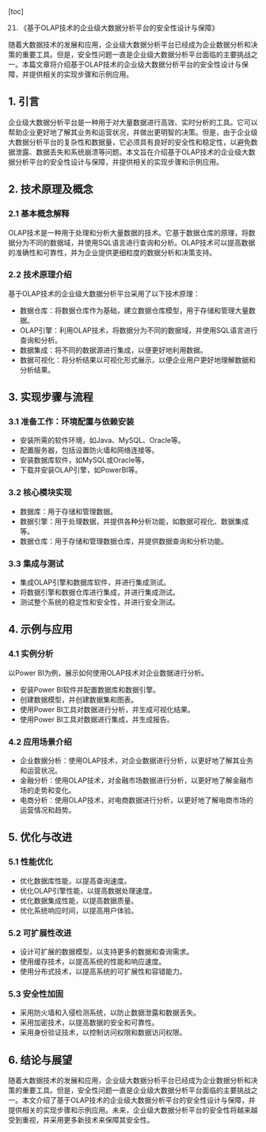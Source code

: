 
[toc]                    
                
                
21. 《基于OLAP技术的企业级大数据分析平台的安全性设计与保障》

随着大数据技术的发展和应用，企业级大数据分析平台已经成为企业数据分析和决策的重要工具。但是，安全性问题一直是企业级大数据分析平台面临的主要挑战之一。本篇文章将介绍基于OLAP技术的企业级大数据分析平台的安全性设计与保障，并提供相关的实现步骤和示例应用。

## 1. 引言

企业级大数据分析平台是一种用于对大量数据进行高效、实时分析的工具。它可以帮助企业更好地了解其业务和运营状况，并做出更明智的决策。但是，由于企业级大数据分析平台的复杂性和数据量，它必须具有良好的安全性和稳定性，以避免数据泄露、数据丢失和系统崩溃等问题。本文旨在介绍基于OLAP技术的企业级大数据分析平台的安全性设计与保障，并提供相关的实现步骤和示例应用。

## 2. 技术原理及概念

### 2.1 基本概念解释

OLAP技术是一种用于处理和分析大量数据的技术。它基于数据仓库的原理，将数据分为不同的数据域，并使用SQL语言进行查询和分析。OLAP技术可以提高数据的准确性和可靠性，并为企业提供更细粒度的数据分析和决策支持。

### 2.2 技术原理介绍

基于OLAP技术的企业级大数据分析平台采用了以下技术原理：

* 数据仓库：将数据仓库作为基础，建立数据仓库模型，用于存储和管理大量数据。
* OLAP引擎：利用OLAP技术，将数据分为不同的数据域，并使用SQL语言进行查询和分析。
* 数据集成：将不同的数据源进行集成，以便更好地利用数据。
* 数据可视化：将分析结果以可视化形式展示，以便企业用户更好地理解数据和分析结果。

## 3. 实现步骤与流程

### 3.1 准备工作：环境配置与依赖安装

* 安装所需的软件环境，如Java、MySQL、Oracle等。
* 配置服务器，包括设置防火墙和网络连接等。
* 安装数据库软件，如MySQL或Oracle等。
* 下载并安装OLAP引擎，如PowerBI等。

### 3.2 核心模块实现

* 数据库：用于存储和管理数据。
* 数据引擎：用于处理数据，并提供各种分析功能，如数据可视化、数据集成等。
* 数据仓库：用于存储和管理数据仓库，并提供数据查询和分析功能。

### 3.3 集成与测试

* 集成OLAP引擎和数据库软件，并进行集成测试。
* 将数据引擎和数据仓库进行集成，并进行集成测试。
* 测试整个系统的稳定性和安全性，并进行安全测试。

## 4. 示例与应用

### 4.1 实例分析

以Power BI为例，展示如何使用OLAP技术对企业数据进行分析。

* 安装Power BI软件并配置数据库和数据引擎。
* 创建数据模型，并创建数据集和图表。
* 使用Power BI工具对数据进行分析，并生成可视化结果。
* 使用Power BI工具对数据进行集成，并生成报告。

### 4.2 应用场景介绍

* 企业数据分析：使用OLAP技术，对企业数据进行分析，以更好地了解其业务和运营状况。
* 金融分析：使用OLAP技术，对金融市场数据进行分析，以更好地了解金融市场的走势和变化。
* 电商分析：使用OLAP技术，对电商数据进行分析，以更好地了解电商市场的运营情况和趋势。

## 5. 优化与改进

### 5.1 性能优化

* 优化数据库性能，以提高查询速度。
* 优化OLAP引擎性能，以提高数据处理速度。
* 优化数据集成性能，以提高数据质量。
* 优化系统响应时间，以提高用户体验。

### 5.2 可扩展性改进

* 设计可扩展的数据模型，以支持更多的数据和查询需求。
* 使用缓存技术，以提高系统的性能和响应速度。
* 使用分布式技术，以提高系统的可扩展性和容错能力。

### 5.3 安全性加固

* 采用防火墙和入侵检测系统，以防止数据泄露和数据丢失。
* 采用加密技术，以提高数据的安全和可靠性。
* 采用身份验证技术，以控制访问权限和数据访问权限。

## 6. 结论与展望

随着大数据技术的发展和应用，企业级大数据分析平台已经成为企业数据分析和决策的重要工具。但是，安全性问题一直是企业级大数据分析平台面临的主要挑战之一。本文介绍了基于OLAP技术的企业级大数据分析平台的安全性设计与保障，并提供相关的实现步骤和示例应用。未来，企业级大数据分析平台的安全性将越来越受到重视，并采用更多新技术来保障其安全性。

